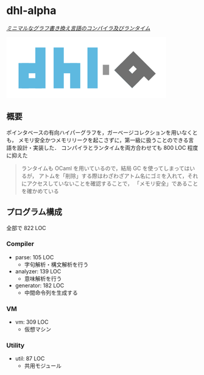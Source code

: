 # dhl-alpha

[_ミニマルなグラフ書き換え言語のコンパイラ及びランタイム_](https://github.com/sano-jin/dhl-alpha)

[![logo](./DHL-logo-alpha.svg)](https://github.com/sano-jin/dhl-alpha)


## 概要
ポインタベースの有向ハイパーグラフを，ガーベージコレクションを用いなくとも，
メモリ安全かつメモリリークを起こさずに，第一級に扱うことのできる言語を設計・実装した．
コンパイラとランタイムを両方合わせても 800 LOC 程度に抑えた

> ランタイムも OCaml を用いているので，結局 GC を使ってしまってはいるが，
> アトムを「削除」する際はわざわざアトム名にゴミを入れて，それにアクセスしていないことを確認することで，
> 「メモリ安全」であることを確かめている


## プログラム構成
全部で 822 LOC

### Compiler

- parse: 105 LOC
    - 字句解析・構文解析を行う
- analyzer: 139 LOC
    - 意味解析を行う
- generator: 182 LOC
    - 中間命令列を生成する

### VM
- vm: 309 LOC
    - 仮想マシン

### Utility
- util: 87 LOC
    - 共用モジュール


